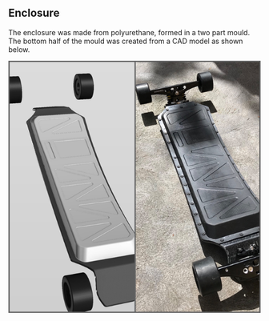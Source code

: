 ## Enclosure
The enclosure was made from polyurethane, formed in a two part mould. The bottom half of the mould was created from a CAD model as shown below.

![Enclosure design as CAD, next to completed physical enclosure](img/enclosure.png)



